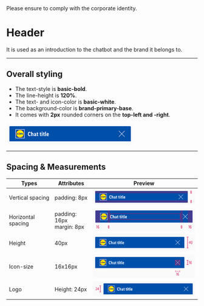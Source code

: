 <AlertInfo alertHeadline="Modifiable">
Please ensure to comply with the corporate identity.
</AlertInfo>

# Header

It is used as an introduction to the chatbot and the brand it belongs to.

---

## Overall styling

- The text-style is **basic-bold**.
- The line-height is **120%**.
- The text- and icon-color is **basic-white**.
- The background-color is **brand-primary-base**.
- It comes with **2px** rounded corners on the **top-left and -right**.

![header](assets/header@1x.png)

---

## Spacing & Measurements

| Types | Attributes | Preview |
|---|---|---|
| Vertical spacing | padding: 8px | ![vertical-spacing](assets/spacing/vertical@1x.png) |
| Horizontal spacing | padding: 16px<br>margin: 8px | ![horizontal-spacing](assets/spacing/horizontal@1x.png) |
| Height | 40px | ![height](assets/measurements/height@1x.png) |
| Icon-size | 16x16px | ![icon-size](assets/measurements/icon-size@1x.png) |
| Logo | Height: 24px | ![logo-height](assets/measurements/logo@1x.png) |

